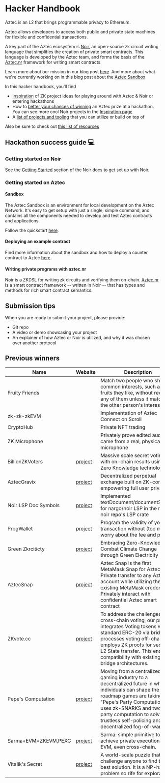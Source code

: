 # Hacker Handbook

Aztec is an L2 that brings programmable privacy to Ethereum.

Aztec allows developers to access both public and private state machines for flexible and confidential transactions.

A key part of the Aztec ecosystem is [Noir](https://noir-lang.org/), an open-source zk circuit writing language that simplifies the creation of private smart contracts. This language is developed by the Aztec team, and forms the basis of the [Aztec.nr](https://docs.aztec.network/developers/contracts/main) framework for writing smart contracts.

Learn more about our mission in our blog post [here](https://medium.com/aztec-protocol/aztec-the-hybrid-zkrollup-a90a197bf22e).
And more about what we're currently working on in this blog post about the [Aztec Sandbox](https://aztec.network/blog/announcing-aztec-sandbox-the-endgame-for-smart-contract-privacy/)

In this hacker handbook, you’ll find

- [Inspiration](INSPIRATION.md) of ZK project ideas for playing around with Aztec & Noir or entering hackathons
- How to [better your chances of winning](#hackathon-success-guide-) an Aztec prize at a hackathon. You can see more cool Noir projects in the [Inspiration page](./INSPIRATION.md#cool-noir-projects)
- A [list of projects and tooling](TOOLS.md) that you can utilize or build on top of

Also be sure to check out [this list of resources](../README.md)

## Hackathon success guide 💻

### Getting started on Noir

See the [Getting Started](https://noir-lang.org/docs/getting_started/installation/) section of the Noir docs to get set up with Noir.

### Getting started on Aztec

#### Sandbox

The Aztec Sandbox is an environment for local development on the Aztec Network. It's easy to get setup with just a single, simple command, and contains all the components needed to develop and test Aztec contracts and applications.

Follow the quickstart [here](https://sandbox.aztec.network/).

#### Deploying an example contract

Find more information about the sandbox and how to deploy a counter contract to Aztec [here](https://docs.aztec.network/developers/getting_started/aztecnr-getting-started).

#### Writing private programs with aztec.nr

Noir is a ZKDSL for writing zk circuits and verifying them on-chain. [Aztec.nr](http://aztec.nr) is a smart contract framework -- written in Noir -- that has types and methods for rich smart contract semantics.

## Submission tips

When you are ready to submit your project, please provide:

- Git repo
- A video or demo showcasing your project
- An explainer of how Aztec or Noir is utilized, and why it was chosen over another protocol

## Previous winners

| Name                 | Website                                                              | Description                                                                                                                                                                                                                                                            | Hackathon   |
| -------------------- | -------------------------------------------------------------------- | ---------------------------------------------------------------------------------------------------------------------------------------------------------------------------------------------------------------------------------------------------------------------- | ----------- |
| Fruity Friends       |                                                                      | Match two people who share common interests, such as fruits they like, without revealing any of them unless it matches the other person's interests                                                                                                                    | ZKHack      |
| zk-zk-zkEVM          |                                                                      | Implementation of Aztec Connect on Scroll                                                                                                                                                                                                                              | ZKHack      |
| CryptoHub            |                                                                      | Private NFT trading                                                                                                                                                                                                                                                    | ETHBerlin   |
| ZK Microphone        |                                                                      | Privately prove edited audio came from a real, physical microphone                                                                                                                                                                                                     | ETHParis    |
| BillionZKVoters      | [project](https://ethglobal.com/showcase/billionzkvoters-hw1br)      | Massive scale secret voting with on-chain results using Zero Knowledge technology                                                                                                                                                                                      | ETHOnline   |
| AztecGravix          | [project](https://ethglobal.com/showcase/aztecgravix-fag8m)          | Decentralized perpetual exchange built on ZK-contracts empowering full user privacy                                                                                                                                                                                    | ETHOnline   |
| Noir LSP Doc Symbols | [project](https://ethglobal.com/showcase/noir-lsp-doc-symbols-mvkyo) | Implemented textDocument/documentSymbol for nargo/noir LSP in the main noir repo's LSP crate                                                                                                                                                                           | ETHOnline   |
| ProgWallet           | [project](https://ethglobal.com/showcase/progwallet-4jgsr)           | Program the validity of your transaction without (too much) worry about the fee and privacy                                                                                                                                                                            | ETHIstanbul |
| Green Zkrciticty     | [project](https://ethglobal.com/showcase/green-zkrciticty-xfyd9)     | Embracing Zero-Knowledge to Combat Climate Change through Green Electricity                                                                                                                                                                                            | ETHIstanbul |
| AztecSnap            | [project](https://ethglobal.com/showcase/aztecsnap-prn4s)            | Aztec Snap is the first MetaMask Snap for Aztec. Private transfer to any Aztec account while utilizing the existing MetaMask credential. Privately interact with confidential Aztec smart contract                                                                     | ETHIstanbul |
| ZKvote.cc            | [project](https://ethglobal.com/showcase/zkvote-cc-rsvkt)            | To address the challenges of cross-chain voting, our protocol integrates Voting tokens with standard ERC-20 via bridge, processes voting off-chain, and employs ZK proofs for secure L2 State transfer. This ensures compatibility with existing bridge architectures. | ETHIstanbul|
| Pepe's Computation   | [project](https://ethglobal.com/showcase/pepes-computation-q2v90)    | Moving from a centralized gaming industry to a decentralized future in which individuals can shape the roadmap games are taking. "Pepe's Party Computation" uses zk-SNARKS and two-party computation to solve trustless self-policing and decentralized fog-of-war     | ETHIstanbul|
| Sarma+EVM=ZKEVM,PEXC | [project](https://ethglobal.com/showcase/sarma-evm-zkevm-pexc-9wp7o) | Sarma: simple primitive to achieve private execution on EVM, even cross-chain.                                                                                                                                                                                         | ETHIstanbul |
| Vitalik's Secret     | [project](https://ethglobal.com/showcase/vitaliks-secret-ajwsw)      | A world-scale puzzle that challenge anyone to find the best solution. It is a NP-hard problem so rife for exploration                                                                                                                                                  | ETHIstanbul |

